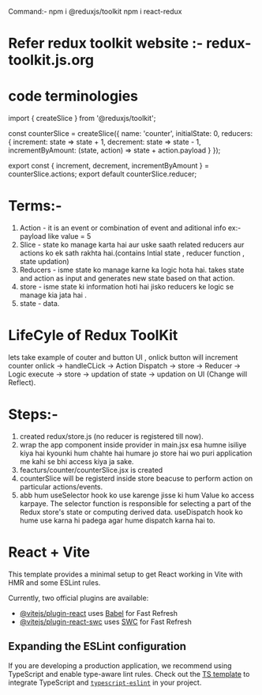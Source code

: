 Command:- npm i @reduxjs/toolkit
npm i react-redux

# Refer redux toolkit website :- redux-toolkit.js.org

# code terminologies
import { createSlice } from '@reduxjs/toolkit';

const counterSlice = createSlice({
  name: 'counter',
  initialState: 0,
  reducers: {
    increment: state => state + 1,
    decrement: state => state - 1,
    incrementByAmount: (state, action) => state + action.payload
  }
});

export const { increment, decrement, incrementByAmount } = counterSlice.actions;
export default counterSlice.reducer;


# Terms:-
1. Action - it is an event or combination of event and aditional info ex:- payload like value = 5
2. Slice -   state ko manage karta hai aur uske saath related reducers aur actions ko ek sath rakhta hai.(contains Intial state , reducer function , state updation)
3. Reducers - isme state ko manage karne ka logic hota hai. takes state and action as input and generates new state based on that action.
4. store - isme state ki information hoti hai jisko reducers ke logic se manage kia jata hai .
5. state - data.

# LifeCyle of Redux ToolKit
lets take example of couter and button UI , onlick button will increment counter
onlick -> handleCLick -> Action Dispatch -> store -> Reducer -> Logic execute -> store -> updation of state -> updation on UI (Change will Reflect).



# Steps:-
1. created redux/store.js (no reducer is registered till now).
2. wrap the app component inside provider in main.jsx
esa humne isiliye kiya hai kyounki hum chahte hai humare jo store hai wo puri application me kahi se bhi access kiya ja sake. 
3. feacturs/counter/counterSlice.jsx is created
4. counterSlice will be registerd inside store beacuse to perform action on particular actions/events. 
5. abb hum useSelector hook ko use karenge jisse ki hum Value ko access karpaye.
The selector function is responsible for selecting a part of the Redux store's state or computing derived data. 
useDispatch hook ko hume use karna hi padega agar hume dispatch karna hai to.



# React + Vite

This template provides a minimal setup to get React working in Vite with HMR and some ESLint rules.

Currently, two official plugins are available:

- [@vitejs/plugin-react](https://github.com/vitejs/vite-plugin-react/blob/main/packages/plugin-react/README.md) uses [Babel](https://babeljs.io/) for Fast Refresh
- [@vitejs/plugin-react-swc](https://github.com/vitejs/vite-plugin-react-swc) uses [SWC](https://swc.rs/) for Fast Refresh

## Expanding the ESLint configuration

If you are developing a production application, we recommend using TypeScript and enable type-aware lint rules. Check out the [TS template](https://github.com/vitejs/vite/tree/main/packages/create-vite/template-react-ts) to integrate TypeScript and [`typescript-eslint`](https://typescript-eslint.io) in your project.
